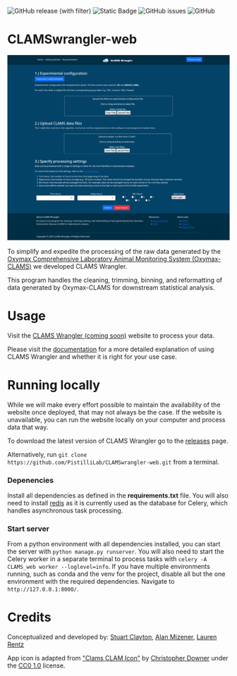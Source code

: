![GitHub release (with filter)](https://img.shields.io/github/v/release/90-Seconds-to-Midnight/CLAMSwrangler)
![Static Badge](https://img.shields.io/badge/maintained%3F-yes-Green)
![GitHub issues](https://img.shields.io/github/issues/90-Seconds-to-Midnight/CLAMSwrangler) 
![GitHub](https://img.shields.io/github/license/90-Seconds-to-Midnight/CLAMSwrangler)


# CLAMSwrangler-web
![](/static/images/v0.8-alpha.png)

To simplify and expedite the processing of the raw data generated by the [Oxymax Comprehensive Laboratory Animal Monitoring
System (Oxymax-CLAMS)](https://www.colinst.com/products/clams-comprehensive-lab-animal-monitoring-system) we developed CLAMS Wrangler.

This program handles the cleaning, trimming, binning, and reformatting of data generated by Oxymax-CLAMS for downstream statistical analysis.

# Usage
Visit the [CLAMS Wrangler (coming soon)]() website to process your data.

Please visit the [documentation](https://pistillilab.github.io/CLAMSwrangler-web/) for a more detailed explanation of using CLAMS Wrangler and whether it is right for your use case.

# Running locally
While we will make every effort possible to maintain the availability of the website once deployed, that may not always be the case. If the website is unavailable, you can run the website locally on your computer and process data that way.

To download the latest version of CLAMS Wrangler go to the [releases](https://github.com/PistilliLab/CLAMSwrangler-web/releases) page.

Alternatively, run ```git clone https://github.com/PistilliLab/CLAMSwrangler-web.git``` from a terminal.

### Depenencies
Install all dependencies as defined in the **requirements.txt** file. You will also need to install [redis](https://github.com/redis/redis) as it is currently used as the database for Celery, which handles asynchronous task processing.

### Start server
From a python environment with all dependencies installed, you can start the server with ```python manage.py runserver```. 
You will also need to start the Celery worker in a separate terminal to process tasks with ```celery -A CLAMS_web worker --loglevel=info```.
If you have multiple environments running, such as conda and the venv for the project, disable all but the one environment with the required dependencies. 
Navigate to ```http://127.0.0.1:8000/```.

# Credits
Conceptualized and developed by: [Stuart Clayton](https://github.com/sclayton33), [Alan Mizener](https://github.com/admizener), [Lauren Rentz]()

App icon is adapted from ["Clams CLAM Icon"](https://www.iconarchive.com/show/cryptocurrency-flat-icons-by-cjdowner/Clams-CLAM-icon.html) by [Christopher Downer](https://github.com/cjdowner) under the [CC0 1.0](https://creativecommons.org/publicdomain/zero/1.0/) license.
